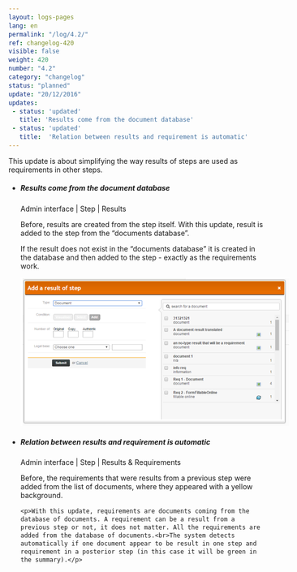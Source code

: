 ```yaml
---
layout: logs-pages
lang: en
permalink: "/log/4.2/"
ref: changelog-420
visible: false
weight: 420
number: "4.2"
category: "changelog"
status: "planned"
update: "20/12/2016"
updates:
 - status: 'updated'
   title: 'Results come from the document database'
 - status: 'updated'
   title:  'Relation between results and requirement is automatic'
---
```


<p class="alert alert-warning">This update is about simplifying the way results of steps are used as requirements in other steps.</p>

<ul class="list-view">

  <li>
    <h5>Results come from the document database</h5>
    <p class="meta-data">Admin interface | Step | Results</p>
	<p>Before, results are created from the step itself. With this update, result is added to the step from the “documents database”.</p>
	<p>If the result does not exist in the “documents database” it is created in the database and then added to the step - exactly as the requirements work.</p>
	<a class="item" href="/images/log/add-result-after.png"><img src="/images/log/add-result-after.png" style="max-width: 530px;"></a>
  </li>

  <li>
    <h5>Relation between results and requirement is automatic</h5>
    <p class="meta-data">Admin interface | Step | Results & Requirements</p>
    <p>Before, the requirements that were results from a previous step were added from the list of documents, where they appeared with a yellow background.</p>

    <p>With this update, requirements are documents coming from the database of documents. A requirement can be a result from a previous step or not, it does not matter. All the requirements are added from the database of documents.<br>The system detects automatically if one document appear to be result in one step and requirement in a posterior step (in this case it will be green in the summary).</p>
  </li>

</ul>
